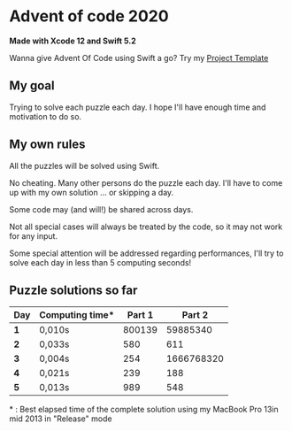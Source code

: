 # Advent of code 2020
**Made with Xcode 12 and Swift 5.2**

Wanna give Advent Of Code using Swift a go? Try my [Project Template](https://github.com/Dean151/Advent-of-code-Swift-Starter)

## My goal
Trying to solve each puzzle each day.
I hope I'll have enough time and motivation to do so.

## My own rules

All the puzzles will be solved using Swift.

No cheating. Many other persons do the puzzle each day.
I'll have to come up with my own solution ... or skipping a day.

Some code may (and will!) be shared across days.

Not all special cases will always be treated by the code, so it may not work for any input.

Some special attention will be addressed regarding performances, I'll try to solve each day in less than 5 computing seconds!

## Puzzle solutions so far

| Day    | Computing time* | Part 1     | Part 2     |
|--------|-----------------|------------|------------|
| **1**  | 0,010s          | 800139     | 59885340   |
| **2**  | 0,033s          | 580        | 611        |
| **3**  | 0,004s          | 254        | 1666768320 |
| **4**  | 0,021s          | 239        | 188        |
| **5**  | 0,013s          | 989        | 548        |

\* : Best elapsed time of the complete solution using my MacBook Pro 13in mid 2013 in "Release" mode
